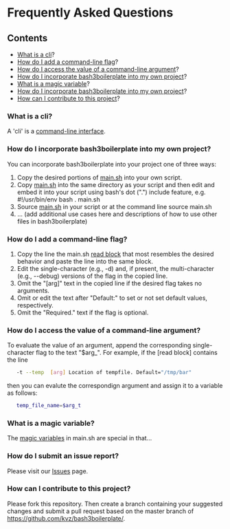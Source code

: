 [This document is formatted with GitHub-Flavored Markdown.   ]:#
[For better viewing, including hyperlinks, read it online at ]:#
[https://github.com/kvz/bash3boilerplate/blob/master/FAQ.md  ]:#

# Frequently Asked Questions

## Contents
* [What is a cli](#what-is-a-cli)?
* [How do I add a command-line flag](#how-do-i-add-a-command-line-flag)?
* [How do I access the value of a command-line argument](#how-do-i-access-the-value-of-a-command-line-argument)?
* [How do I incorporate bash3boilerplate into my own project](#how-do-i-incorporate-bash3boilerplate-into-my-own-project)?
* [What is a magic variable](#what-is-a-magic-variable)?
* [How do I incorporate bash3boilerplate into my own project](#how-do-i-incorporate-bash3boilerplate-into-my-own-project)?
* [How can I contribute to this project](#how-can-i-contribute-to-this-project)?

### What is a cli?

A 'cli' is a [command-line interface](https://en.wikipedia.org/wiki/Command-line_interface).

### How do I incorporate bash3boilerplate into my own project?

You can incorporate bash3boilerplate into your project one of three ways:
1. Copy the desired portions of [main.sh](./main.sh) into your own script.
2. Copy [main.sh](./main.sh) into the same directory as your script and then edit and embed it into your script using bash's dot (".") include feature, e.g.
    #!/usr/bin/env bash
    . main.sh
3. Source [main.sh](./main.sh) in your script or at the command line
    source main.sh
4. ... (add additional use cases here and descriptions of how to use other files in bash3boilerplate)

### How do I add a command-line flag?

1. Copy the line the main.sh [read block](https://github.com/kvz/bash3boilerplate/blob/master/main.sh#L53) that most resembles the desired behavior and paste the line into the same block.
2. Edit the single-character (e.g., -d) and, if present, the multi-character (e.g., --debug) versions of the flag in the copied line.  
3. Omit the "[arg]" text in the copied line if the desired flag takes no arguments.
4. Omit or edit the text after "Default:" to set or not set default values, respectively. 
5. Omit the "Required." text if the flag is optional.

### How do I access the value of a command-line argument?

To evaluate the value of an argument, append the corresponding single-character flag to the text "$arg_".  For example, if the [read block]
contains the line
```bash
   -t --temp  [arg] Location of tempfile. Default="/tmp/bar"
```
then you can evalute the correspondign argument and assign it to a variable as follows:
```bash
   temp_file_name=$arg_t
```

### What is a magic variable?

The [magic variables](https://github.com/kvz/bash3boilerplate/blob/master/main.sh#L63) in main.sh are special in that...

### How do I submit an issue report?

Please visit our [Issues](https://github.com/kvz/bash3boilerplate/issues) page.

### How can I contribute to this project?

Please fork this repository.  Then create a branch containing your suggested changes and submit a pull request based on the master branch
of https://github.com/kvz/bash3boilerplate/.



